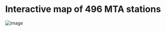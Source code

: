 # Interactive map of 496 MTA stations

![image](https://github.com/user-attachments/assets/7fe395e7-ed8e-4a7c-8669-fa0e72820751)
